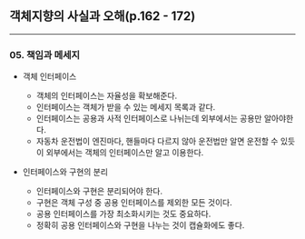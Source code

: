 ## 객체지향의 사실과 오해(p.162 - 172)

---

### 05. 책임과 메세지

- 객체 인터페이스
    - 객체의 인터페이스는 자율성을 확보해준다.
    - 인터페이스는 객체가 받을 수 있는 메세지 목록과 같다.
    - 인터페이스는 공용과 사적 인터페이스로 나뉘는데 외부에서는 공용만 알아야한다.
    - 자동차 운전법이 엔진마다, 핸들마다 다르지 않아 운전법만 알면 운전할 수 있듯이 외부에서는 객체의 인터페이스만 알고 이용한다.


- 인터페이스와 구현의 분리
    - 인터페이스와 구현은 분리되어야 한다.
    - 구현은 객체 구성 중 공용 인터페이스를 제외한 모든 것이다.
    - 공용 인터페이스를 가장 최소화시키는 것도 중요하다.
    - 정확히 공용 인터페이스와 구현을 나누는 것이 캡슐화에도 좋다. 
